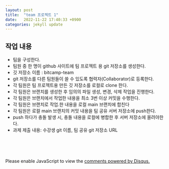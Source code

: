 ```yaml
---
layout: post
title:  "team 프로젝트 1"
date:   2022-11-22 17:40:33 +0900
categories: jekyll update
---
```


## 작업 내용

* 팀을 구성한다.
* 팀원 중 한 명이 github 사이트에 팀 프로젝트 용 git 저장소를 생성한다.
* 깃 저장소 이름 : bitcamp-team
* git 저장소를 다른 팀원들이 쓸 수 있도록 협력자(Collaborator)로 등록한다.
* 각 팀원은 팀 프로젝트용 만든 깃 저장소를 로컬로 clone 한다.
* 각 팀원은 브랜치를 생성한 후 임의의 파일 생성, 변경, 삭제 작업을 진행한다.
* 각 팀원은 브랜치에서 작업한 내용을 최소 3번 이상 커밋을 수행한다.
* 각 팀원은 브랜치로 작업.한 내용을 로컬 main 브랜치에 합친다
* 각 팀원은 로컬 main 브랜치의 커밋 내용을 팀 공유 서버 저장소에 push한다.
* push 하다가 충돌 발생 시, 충돌 내용을 로컬에 병합한 후 서버 저장소에 올려야한다.
* 과제 제출 내용: 수강생 git 이름, 팀 공유 git 저장소 URL

<br><br><br>

<div id="disqus_thread"></div>
<script>
    /**
    *  RECOMMENDED CONFIGURATION VARIABLES: EDIT AND UNCOMMENT THE SECTION BELOW TO INSERT DYNAMIC VALUES FROM YOUR PLATFORM OR CMS.
    *  LEARN WHY DEFINING THESE VARIABLES IS IMPORTANT: https://disqus.com/admin/universalcode/#configuration-variables    */
    /*
    var disqus_config = function () {
    this.page.url = PAGE_URL;  // Replace PAGE_URL with your page's canonical URL variable
    this.page.identifier = PAGE_IDENTIFIER; // Replace PAGE_IDENTIFIER with your page's unique identifier variable
    };
    */
    (function() { // DON'T EDIT BELOW THIS LINE
    var d = document, s = d.createElement('script');
    s.src = 'https://melonweb.disqus.com/embed.js';
    s.setAttribute('data-timestamp', +new Date());
    (d.head || d.body).appendChild(s);
    })();
</script>
<noscript>Please enable JavaScript to view the <a href="https://disqus.com/?ref_noscript">comments powered by Disqus.</a></noscript>
